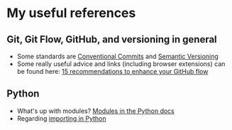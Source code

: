 # My useful references

## Git, Git Flow, GitHub, and versioning in general

* Some standards are [Conventional Commits](https://www.conventionalcommits.org) and [Semantic Versioning](https://semver.org/)
* Some really useful advice and links (including browser extensions) can be found here: [15 recommendations to enhance your GitHub flow](https://gaboesquivel.com/blog/2018/15-recommendations-to-enhance-your-github-flow/)

## Python

* What's up with modules? [Modules in the Python docs](https://docs.python.org/3/tutorial/modules.html)
* Regarding [importing in Python](https://chrisyeh96.github.io/2017/08/08/definitive-guide-python-imports.html#basics-of-the-python-import-and-syspath)